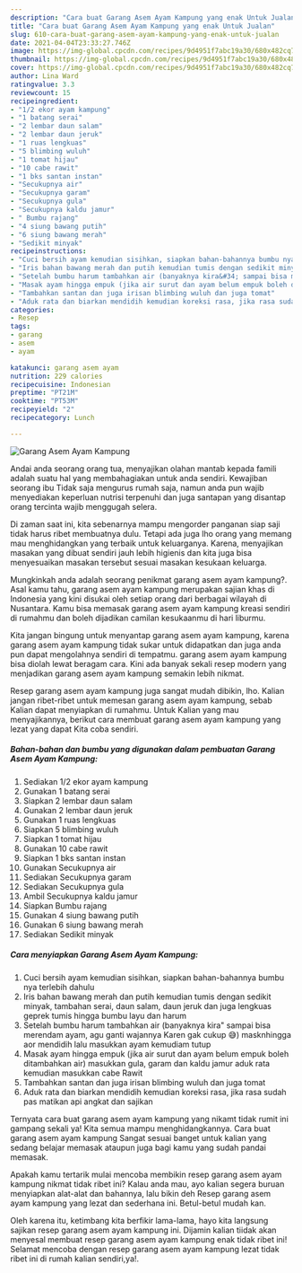 ```yaml
---
description: "Cara buat Garang Asem Ayam Kampung yang enak Untuk Jualan"
title: "Cara buat Garang Asem Ayam Kampung yang enak Untuk Jualan"
slug: 610-cara-buat-garang-asem-ayam-kampung-yang-enak-untuk-jualan
date: 2021-04-04T23:33:27.746Z
image: https://img-global.cpcdn.com/recipes/9d4951f7abc19a30/680x482cq70/garang-asem-ayam-kampung-foto-resep-utama.jpg
thumbnail: https://img-global.cpcdn.com/recipes/9d4951f7abc19a30/680x482cq70/garang-asem-ayam-kampung-foto-resep-utama.jpg
cover: https://img-global.cpcdn.com/recipes/9d4951f7abc19a30/680x482cq70/garang-asem-ayam-kampung-foto-resep-utama.jpg
author: Lina Ward
ratingvalue: 3.3
reviewcount: 15
recipeingredient:
- "1/2 ekor ayam kampung"
- "1 batang serai"
- "2 lembar daun salam"
- "2 lembar daun jeruk"
- "1 ruas lengkuas"
- "5 blimbing wuluh"
- "1 tomat hijau"
- "10 cabe rawit"
- "1 bks santan instan"
- "Secukupnya air"
- "Secukupnya garam"
- "Secukupnya gula"
- "Secukupnya kaldu jamur"
- " Bumbu rajang"
- "4 siung bawang putih"
- "6 siung bawang merah"
- "Sedikit minyak"
recipeinstructions:
- "Cuci bersih ayam kemudian sisihkan, siapkan bahan-bahannya bumbu nya terlebih dahulu"
- "Iris bahan bawang merah dan putih kemudian tumis dengan sedikit minyak, tambahan serai, daun salam, daun jeruk dan juga lengkuas geprek tumis hingga bumbu layu dan harum"
- "Setelah bumbu harum tambahkan air (banyaknya kira&#34; sampai bisa merendam ayam, agu ganti wajannya Karen gak cukup 😅) masknhingga aor mendidih lalu masukkan ayam kemudiam tutup"
- "Masak ayam hingga empuk (jika air surut dan ayam belum empuk boleh ditambahkan air) masukkan gula, garam dan kaldu jamur aduk rata kemudian masukkan cabe Rawit"
- "Tambahkan santan dan juga irisan blimbing wuluh dan juga tomat"
- "Aduk rata dan biarkan mendidih kemudian koreksi rasa, jika rasa sudah pas matikan api angkat dan sajikan"
categories:
- Resep
tags:
- garang
- asem
- ayam

katakunci: garang asem ayam 
nutrition: 229 calories
recipecuisine: Indonesian
preptime: "PT21M"
cooktime: "PT53M"
recipeyield: "2"
recipecategory: Lunch

---
```



![Garang Asem Ayam Kampung](https://img-global.cpcdn.com/recipes/9d4951f7abc19a30/680x482cq70/garang-asem-ayam-kampung-foto-resep-utama.jpg)

Andai anda seorang orang tua, menyajikan olahan mantab kepada famili adalah suatu hal yang membahagiakan untuk anda sendiri. Kewajiban seorang ibu Tidak saja mengurus rumah saja, namun anda pun wajib menyediakan keperluan nutrisi terpenuhi dan juga santapan yang disantap orang tercinta wajib menggugah selera.

Di zaman  saat ini, kita sebenarnya mampu mengorder panganan siap saji tidak harus ribet membuatnya dulu. Tetapi ada juga lho orang yang memang mau menghidangkan yang terbaik untuk keluarganya. Karena, menyajikan masakan yang dibuat sendiri jauh lebih higienis dan kita juga bisa menyesuaikan masakan tersebut sesuai masakan kesukaan keluarga. 



Mungkinkah anda adalah seorang penikmat garang asem ayam kampung?. Asal kamu tahu, garang asem ayam kampung merupakan sajian khas di Indonesia yang kini disukai oleh setiap orang dari berbagai wilayah di Nusantara. Kamu bisa memasak garang asem ayam kampung kreasi sendiri di rumahmu dan boleh dijadikan camilan kesukaanmu di hari liburmu.

Kita jangan bingung untuk menyantap garang asem ayam kampung, karena garang asem ayam kampung tidak sukar untuk didapatkan dan juga anda pun dapat mengolahnya sendiri di tempatmu. garang asem ayam kampung bisa diolah lewat beragam cara. Kini ada banyak sekali resep modern yang menjadikan garang asem ayam kampung semakin lebih nikmat.

Resep garang asem ayam kampung juga sangat mudah dibikin, lho. Kalian jangan ribet-ribet untuk memesan garang asem ayam kampung, sebab Kalian dapat menyiapkan di rumahmu. Untuk Kalian yang mau menyajikannya, berikut cara membuat garang asem ayam kampung yang lezat yang dapat Kita coba sendiri.

<!--inarticleads1-->

##### Bahan-bahan dan bumbu yang digunakan dalam pembuatan Garang Asem Ayam Kampung:

1. Sediakan 1/2 ekor ayam kampung
1. Gunakan 1 batang serai
1. Siapkan 2 lembar daun salam
1. Gunakan 2 lembar daun jeruk
1. Gunakan 1 ruas lengkuas
1. Siapkan 5 blimbing wuluh
1. Siapkan 1 tomat hijau
1. Gunakan 10 cabe rawit
1. Siapkan 1 bks santan instan
1. Gunakan Secukupnya air
1. Sediakan Secukupnya garam
1. Sediakan Secukupnya gula
1. Ambil Secukupnya kaldu jamur
1. Siapkan  Bumbu rajang
1. Gunakan 4 siung bawang putih
1. Gunakan 6 siung bawang merah
1. Sediakan Sedikit minyak




<!--inarticleads2-->

##### Cara menyiapkan Garang Asem Ayam Kampung:

1. Cuci bersih ayam kemudian sisihkan, siapkan bahan-bahannya bumbu nya terlebih dahulu
1. Iris bahan bawang merah dan putih kemudian tumis dengan sedikit minyak, tambahan serai, daun salam, daun jeruk dan juga lengkuas geprek tumis hingga bumbu layu dan harum
1. Setelah bumbu harum tambahkan air (banyaknya kira&#34; sampai bisa merendam ayam, agu ganti wajannya Karen gak cukup 😅) masknhingga aor mendidih lalu masukkan ayam kemudiam tutup
1. Masak ayam hingga empuk (jika air surut dan ayam belum empuk boleh ditambahkan air) masukkan gula, garam dan kaldu jamur aduk rata kemudian masukkan cabe Rawit
1. Tambahkan santan dan juga irisan blimbing wuluh dan juga tomat
1. Aduk rata dan biarkan mendidih kemudian koreksi rasa, jika rasa sudah pas matikan api angkat dan sajikan




Ternyata cara buat garang asem ayam kampung yang nikamt tidak rumit ini gampang sekali ya! Kita semua mampu menghidangkannya. Cara buat garang asem ayam kampung Sangat sesuai banget untuk kalian yang sedang belajar memasak ataupun juga bagi kamu yang sudah pandai memasak.

Apakah kamu tertarik mulai mencoba membikin resep garang asem ayam kampung nikmat tidak ribet ini? Kalau anda mau, ayo kalian segera buruan menyiapkan alat-alat dan bahannya, lalu bikin deh Resep garang asem ayam kampung yang lezat dan sederhana ini. Betul-betul mudah kan. 

Oleh karena itu, ketimbang kita berfikir lama-lama, hayo kita langsung sajikan resep garang asem ayam kampung ini. Dijamin kalian tiidak akan menyesal membuat resep garang asem ayam kampung enak tidak ribet ini! Selamat mencoba dengan resep garang asem ayam kampung lezat tidak ribet ini di rumah kalian sendiri,ya!.

